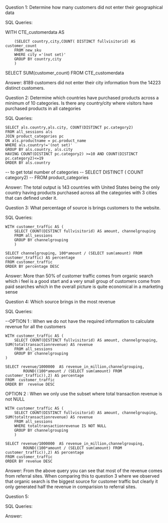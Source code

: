 Question 1:  Determine how many customers did not enter their geographical data

SQL Queries:

WITH CTE_customerdata AS 

		(SELECT country,city,COUNT( DISTINCT fullvisitorid) AS customer_count
		FROM new_sku
		WHERE city ='(not set)'
		GROUP BY country,city
		)

SELECT SUM(customer_count)
FROM CTE_customerdata



Answer: 8189 customers did not enter their city information from the 14223 distinct customers.



Question 2:  Determine which countries have purchased products across a minimum of 10 categories. Is there any country/city where visitors have purchased products in all categories

SQL Queries:

	SELECT als.country,als.city, COUNT(DISTINCT pc.category2)
	FROM all_sessions als
	JOIN product_categories pc
	ON als.productname = pc.product_name
	WHERE als.country!='(not set)'
	GROUP BY als.country, als.city
	HAVING COUNT(DISTINCT pc.category2) >=10 AND COUNT(DISTINCT pc.category2)<=19
	ORDER BY als.country

-- to get total number of categories
-- 	SELECT DISTINCT ( COUNT category2)
--	FROM product_categories 


Answer: The total output is 143 countries with United States being the only country having products purchased across all the categories with 3 cities that can defined under it. 



Question 3: What percentage of source is brings customers to the website.

SQL Queries:

	WITH customer_traffic AS (
		SELECT COUNT(DISTINCT fullvisitorid) AS amount, channelgrouping
		FROM all_sessions
		GROUP BY channelgrouping 
		)

	SELECT channelgrouping, 100*amount / (SELECT sum(amount) FROM customer_traffic) AS percentage
	FROM customer_traffic
	ORDER BY percentage DESC

Answer: More than 50% of customer traffic comes from organic search which i feel is a good start and a very small group of customers come from paid searches which in the overall picture is quite economical in a marketing sense



Question 4: Which source brings in the most revenue

SQL Queries:

--OPTION 1 : When we do not have the required information to calculate revenue for all the customers  

	WITH customer_traffic AS (
		SELECT COUNT(DISTINCT fullvisitorid) AS amount, channelgrouping, SUM(totaltransactionrevenue) AS revenue
		FROM all_sessions
		GROUP BY channelgrouping 
	)

	SELECT revenue/1000000  AS revenue_in_million,channelgrouping, 
			ROUND((100*amount / (SELECT sum(amount) FROM customer_traffic)),2) AS percentage
	FROM  customer_traffic
	ORDER BY  revenue DESC

OPTION 2 : When we only use the subset where total transaction revenue is not NULL

	WITH customer_traffic AS (
		SELECT COUNT(DISTINCT fullvisitorid) AS amount, channelgrouping, SUM(totaltransactionrevenue) AS revenue
		FROM all_sessions
		WHERE totaltransactionrevenue IS NOT NULL
		GROUP BY channelgrouping 
		)

	SELECT revenue/1000000  AS revenue_in_million,channelgrouping, 
			ROUND((100*amount / (SELECT sum(amount) FROM customer_traffic)),2) AS percentage
	FROM customer_traffic
	ORDER BY revenue DESC


Answer: From the above query you can see that most of the revenue comes from referral sites. When comparing this to question 3 where we observed that organic search is the biggest source for customer traffic but clearly it only generated half the revenue in comparision to referral sites.


Question 5: 

SQL Queries:

Answer:
